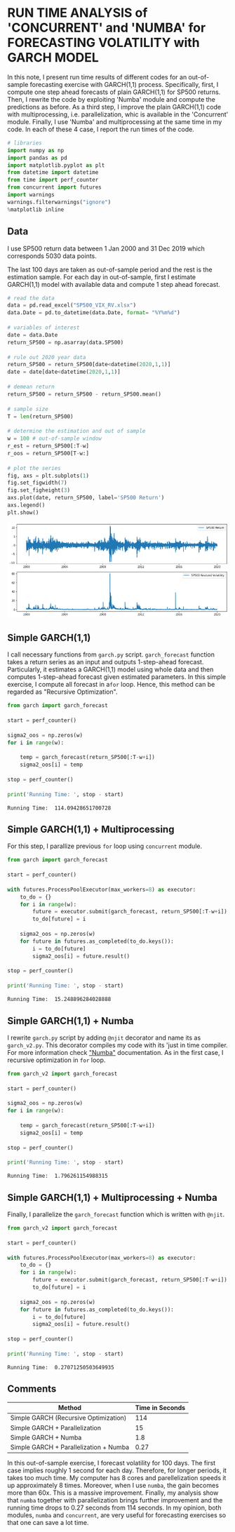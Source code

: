 # RUN TIME ANALYSIS of 'CONCURRENT' and 'NUMBA' for FORECASTING VOLATILITY with GARCH MODEL

In this note, I present run time results of different codes for an out-of-sample forecasting exercise with GARCH(1,1) process. Specifically, first, I compute one step ahead forecasts of plain GARCH(1,1) for SP500 returns. Then, I rewrite the code by exploiting 'Numba' module and compute the predictions as before. As a third step, I improve the plain GARCH(1,1) code with multiprocessing, i.e. parallelization, whic is available in the 'Concurrent' module. Finally, I use 'Numba' and multiprocessing at the same time in my code. In each of these 4 case, I report the run times of the code.



```python
# libraries
import numpy as np
import pandas as pd
import matplotlib.pyplot as plt
from datetime import datetime
from time import perf_counter
from concurrent import futures
import warnings
warnings.filterwarnings("ignore")
%matplotlib inline
```

## Data

I use SP500 return data between 1 Jan 2000 and 31 Dec 2019 which corresponds 5030 data points. 

The last 100 days are taken as out-of-sample period and the rest is the estimation sample. For each day in out-of-sample, first I estimate GARCH(1,1) model with available data and compute 1 step ahead forecast. 



```python
# read the data
data = pd.read_excel("SP500_VIX_RV.xlsx")
data.Date = pd.to_datetime(data.Date, format= "%Y%m%d")

# variables of interest
date = data.Date
return_SP500 = np.asarray(data.SP500)

# rule out 2020 year data
return_SP500 = return_SP500[date<datetime(2020,1,1)]
date = date[date<datetime(2020,1,1)]

# demean return 
return_SP500 = return_SP500 - return_SP500.mean()

# sample size
T = len(return_SP500)

# determine the estimation and out of sample
w = 100 # out-of-sample window
r_est = return_SP500[:T-w]
r_oos = return_SP500[T-w:]

# plot the series
fig, axs = plt.subplots(1)
fig.set_figwidth(7)
fig.set_figheight(3)
axs.plot(date, return_SP500, label='SP500 Return')
axs.legend()
plt.show()
```


    
![png](output_3_0.png)
    


## Simple GARCH(1,1)

I call necessary functions from `garch.py` script. `garch_forecast` function takes a return series as an input and outputs 1-step-ahead forecast. Particularly, it estimates a GARCH(1,1) model using whole data and then computes 1-step-ahead forecast given estimated parameters. In this simple exercise, I compute all forecast in a`for` loop. Hence, this method can be regarded as "Recursive Optimization".


```python
from garch import garch_forecast

start = perf_counter()

sigma2_oos = np.zeros(w)
for i in range(w):
    
    temp = garch_forecast(return_SP500[:T-w+i])
    sigma2_oos[i] = temp

stop = perf_counter()

print('Running Time: ', stop - start)  
```

    Running Time:  114.09428651700728


## Simple GARCH(1,1) + Multiprocessing

For this step, I parallize previous `for` loop using `concurrent` module. 


```python
from garch import garch_forecast

start = perf_counter()

with futures.ProcessPoolExecutor(max_workers=8) as executor:
    to_do = {}
    for i in range(w):
        future = executor.submit(garch_forecast, return_SP500[:T-w+i])
        to_do[future] = i
        
    sigma2_oos = np.zeros(w)
    for future in futures.as_completed(to_do.keys()):
        i = to_do[future]
        sigma2_oos[i] = future.result()
        
stop = perf_counter()

print('Running Time: ', stop - start)  
```

    Running Time:  15.248896284028888


## Simple GARCH(1,1) + Numba

I rewrite `garch.py` script by adding `@njit` decorator and name its as `garch_v2.py`. This decorator compiles my code with its 'just in time compiler. For more information check ["Numba"](https://numba.pydata.org/) documentation. As in the first case, I recursive optimization in `for` loop.


```python
from garch_v2 import garch_forecast

start = perf_counter()

sigma2_oos = np.zeros(w)
for i in range(w):
    
    temp = garch_forecast(return_SP500[:T-w+i])
    sigma2_oos[i] = temp

stop = perf_counter()

print('Running Time: ', stop - start)  
```

    Running Time:  1.796261154988315


## Simple GARCH(1,1) + Multiprocessing + Numba

Finally, I parallelize the `garch_forecast` function which is written with `@njit`. 


```python
from garch_v2 import garch_forecast

start = perf_counter()

with futures.ProcessPoolExecutor(max_workers=8) as executor:
    to_do = {}
    for i in range(w):
        future = executor.submit(garch_forecast, return_SP500[:T-w+i])
        to_do[future] = i
        
    sigma2_oos = np.zeros(w)
    for future in futures.as_completed(to_do.keys()):
        i = to_do[future]
        sigma2_oos[i] = future.result()
        
stop = perf_counter()

print('Running Time: ', stop - start)  
```

    Running Time:  0.27071250503649935


## Comments

| Method | Time in Seconds |
| ----   | ---- |
| Simple GARCH (Recursive Optimization) | 114 |
| Simple GARCH + Parallelization | 15 |
| Simple GARCH + Numba | 1.8 |
| Simple GARCH + Parallelization + Numba | 0.27 |

In this out-of-sample exercise, I forecast volatility for 100 days. The first case implies roughly 1 second for each day. Therefore, for longer periods, it takes too much time. My computer has 8 cores and parellelization speeds it up approximately 8 times. Moreover, when I use `numba`, the gain becomes more than 60x. This is a massive improvement. Finally, my analysis show that `numba` together with parallelization brings further improvement and the running time drops to 0.27 seconds from 114 seconds. In my opinion, both modules, `numba` and `concurrent`, are very useful for forecasting exercises so that one can save a lot time.  


```python

```
